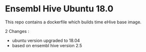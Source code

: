 
# Ensembl Hive Ubuntu 18.0 
This repo contains a dockerfile which builds time eHive base image. 

2 Changes : 
- ubuntu version upgraded to 18.04
- based on ensembl hive version 2.5
